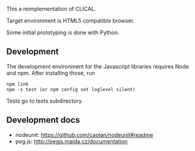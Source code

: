 This a reimplementation of CLICAL.

Target environment is HTML5 compatible browser.

Some initial prototyping is done with Python.

Development
-----------

The development environment for the Javascript libraries requires Node and
npm. After installing those, run

    npm link
    npm -s test (or npm config set loglevel silent)

Tests go to tests subdirectory.

Development docs
----------------

- nodeunit: https://github.com/caolan/nodeunit#readme
- peg.js: http://pegjs.majda.cz/documentation

